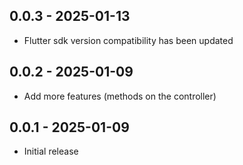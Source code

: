 ## 0.0.3 - 2025-01-13

- Flutter sdk version compatibility has been updated

## 0.0.2 - 2025-01-09

- Add more features (methods on the controller)

## 0.0.1 - 2025-01-09

- Initial release
